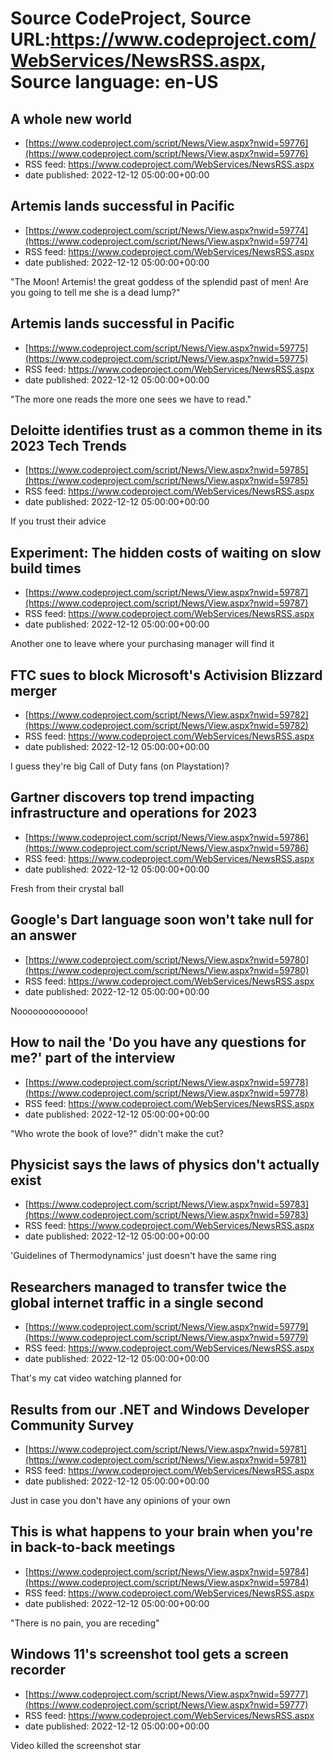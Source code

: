 # Source CodeProject, Source URL:https://www.codeproject.com/WebServices/NewsRSS.aspx, Source language: en-US

## A whole new world
 - [https://www.codeproject.com/script/News/View.aspx?nwid=59776](https://www.codeproject.com/script/News/View.aspx?nwid=59776)
 - RSS feed: https://www.codeproject.com/WebServices/NewsRSS.aspx
 - date published: 2022-12-12 05:00:00+00:00



## Artemis lands successful in Pacific
 - [https://www.codeproject.com/script/News/View.aspx?nwid=59774](https://www.codeproject.com/script/News/View.aspx?nwid=59774)
 - RSS feed: https://www.codeproject.com/WebServices/NewsRSS.aspx
 - date published: 2022-12-12 05:00:00+00:00

"The Moon! Artemis! the great goddess of the splendid past of men! Are you going to tell me she is a dead lump?"

## Artemis lands successful in Pacific
 - [https://www.codeproject.com/script/News/View.aspx?nwid=59775](https://www.codeproject.com/script/News/View.aspx?nwid=59775)
 - RSS feed: https://www.codeproject.com/WebServices/NewsRSS.aspx
 - date published: 2022-12-12 05:00:00+00:00

"The more one reads the more one sees we have to read."

## Deloitte identifies trust as a common theme in its 2023 Tech Trends
 - [https://www.codeproject.com/script/News/View.aspx?nwid=59785](https://www.codeproject.com/script/News/View.aspx?nwid=59785)
 - RSS feed: https://www.codeproject.com/WebServices/NewsRSS.aspx
 - date published: 2022-12-12 05:00:00+00:00

If you trust their advice

## Experiment: The hidden costs of waiting on slow build times
 - [https://www.codeproject.com/script/News/View.aspx?nwid=59787](https://www.codeproject.com/script/News/View.aspx?nwid=59787)
 - RSS feed: https://www.codeproject.com/WebServices/NewsRSS.aspx
 - date published: 2022-12-12 05:00:00+00:00

Another one to leave where your purchasing manager will find it

## FTC sues to block Microsoft's Activision Blizzard merger
 - [https://www.codeproject.com/script/News/View.aspx?nwid=59782](https://www.codeproject.com/script/News/View.aspx?nwid=59782)
 - RSS feed: https://www.codeproject.com/WebServices/NewsRSS.aspx
 - date published: 2022-12-12 05:00:00+00:00

I guess they're big Call of Duty fans (on Playstation)?

## Gartner discovers top trend impacting infrastructure and operations for 2023
 - [https://www.codeproject.com/script/News/View.aspx?nwid=59786](https://www.codeproject.com/script/News/View.aspx?nwid=59786)
 - RSS feed: https://www.codeproject.com/WebServices/NewsRSS.aspx
 - date published: 2022-12-12 05:00:00+00:00

Fresh from their crystal ball

## Google's Dart language soon won't take null for an answer
 - [https://www.codeproject.com/script/News/View.aspx?nwid=59780](https://www.codeproject.com/script/News/View.aspx?nwid=59780)
 - RSS feed: https://www.codeproject.com/WebServices/NewsRSS.aspx
 - date published: 2022-12-12 05:00:00+00:00

Nooooooooooooo!

## How to nail the 'Do you have any questions for me?' part of the interview
 - [https://www.codeproject.com/script/News/View.aspx?nwid=59778](https://www.codeproject.com/script/News/View.aspx?nwid=59778)
 - RSS feed: https://www.codeproject.com/WebServices/NewsRSS.aspx
 - date published: 2022-12-12 05:00:00+00:00

"Who wrote the book of love?" didn't make the cut?

## Physicist says the laws of physics don't actually exist
 - [https://www.codeproject.com/script/News/View.aspx?nwid=59783](https://www.codeproject.com/script/News/View.aspx?nwid=59783)
 - RSS feed: https://www.codeproject.com/WebServices/NewsRSS.aspx
 - date published: 2022-12-12 05:00:00+00:00

'Guidelines of Thermodynamics' just doesn't have the same ring

## Researchers managed to transfer twice the global internet traffic in a single second
 - [https://www.codeproject.com/script/News/View.aspx?nwid=59779](https://www.codeproject.com/script/News/View.aspx?nwid=59779)
 - RSS feed: https://www.codeproject.com/WebServices/NewsRSS.aspx
 - date published: 2022-12-12 05:00:00+00:00

That's my cat video watching planned for

## Results from our .NET and Windows Developer Community Survey
 - [https://www.codeproject.com/script/News/View.aspx?nwid=59781](https://www.codeproject.com/script/News/View.aspx?nwid=59781)
 - RSS feed: https://www.codeproject.com/WebServices/NewsRSS.aspx
 - date published: 2022-12-12 05:00:00+00:00

Just in case you don't have any opinions of your own

## This is what happens to your brain when you're in back-to-back meetings
 - [https://www.codeproject.com/script/News/View.aspx?nwid=59784](https://www.codeproject.com/script/News/View.aspx?nwid=59784)
 - RSS feed: https://www.codeproject.com/WebServices/NewsRSS.aspx
 - date published: 2022-12-12 05:00:00+00:00

"There is no pain, you are receding"

## Windows 11's screenshot tool gets a screen recorder
 - [https://www.codeproject.com/script/News/View.aspx?nwid=59777](https://www.codeproject.com/script/News/View.aspx?nwid=59777)
 - RSS feed: https://www.codeproject.com/WebServices/NewsRSS.aspx
 - date published: 2022-12-12 05:00:00+00:00

Video killed the screenshot star
